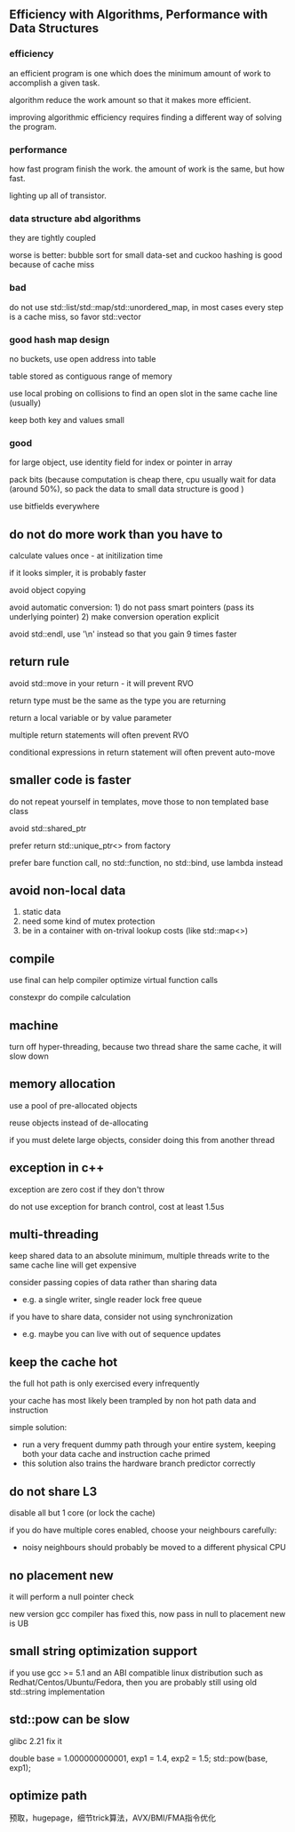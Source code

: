 ## Efficiency with Algorithms, Performance with Data Structures

### efficiency
an efficient program is one which does the minimum amount of work to accomplish a given task.

algorithm reduce the work amount so that it makes more efficient.

improving algorithmic efficiency requires finding a different way of solving the program.

### performance
how fast program finish the work. the amount of work is the same, but how fast.

lighting up all of transistor.

### data structure abd algorithms

they are tightly coupled

worse is better: bubble sort for small data-set and cuckoo hashing is good because of cache miss

### bad

do not use std::list/std::map/std::unordered_map, in most cases every step is a cache miss, so favor std::vector

### good hash map design

no buckets, use open address into table

table stored as contiguous range of memory

use local probing on collisions to find an open slot in the same cache line (usually)

keep both key and values small

### good
for large object, use identity field for index or pointer in array

pack bits (because computation is cheap there, cpu usually wait for data (around 50%), so pack the data to small data structure is good )

use bitfields everywhere

## do not do more work than you have to
calculate values once - at initilization time

if it looks simpler, it is probably faster

avoid object copying

avoid automatic conversion: 1) do not pass smart pointers (pass its underlying pointer) 2) make conversion operation explicit

avoid std::endl, use '\n' instead so that you gain 9 times faster

## return rule
avoid std::move in your return - it will prevent RVO

return type must be the same as the type you are returning

return a local variable or by value parameter

multiple return statements will often prevent RVO

conditional expressions in return statement will often prevent auto-move

## smaller code is faster
do not repeat yourself in templates, move those to non templated base class

avoid std::shared_ptr

prefer return std::unique_ptr<> from factory

prefer bare function call, no std::function, no std::bind, use lambda instead

## avoid non-local data
1. static data
2. need some kind of mutex protection
3. be in a container with on-trival lookup costs (like std::map<>)

## compile
use final can help compiler optimize virtual function calls

constexpr do compile calculation

## machine
turn off hyper-threading, because two thread share the same cache, it will slow down

## memory allocation
use a pool of pre-allocated objects

reuse objects instead of de-allocating

if you must delete large objects, consider doing this from another thread

## exception in c++
exception are zero cost if they don't throw

do not use exception for branch control, cost at least 1.5us

## multi-threading
keep shared data to an absolute minimum, multiple threads write to the same cache line will get expensive

consider passing copies of data rather than sharing data
* e.g. a single writer, single reader lock free queue

if you have to share data, consider not using synchronization
* e.g. maybe you can live with out of sequence updates

## keep the cache hot
the full hot path is only exercised every infrequently

your cache has most likely been trampled by non hot path data and instruction

simple solution:
* run a very frequent dummy path through your entire system, keeping both your data cache and instruction cache primed
* this solution also trains the hardware branch predictor correctly

## do not share L3
disable all but 1 core (or lock the cache)

if you do have multiple cores enabled, choose your neighbours carefully:
* noisy neighbours should probably be moved to a different physical CPU

## no placement new
it will perform a null pointer check

new version gcc compiler has fixed this, now pass in null to placement new is UB

## small string optimization support
if you use gcc >= 5.1 and an ABI compatible linux distribution such as Redhat/Centos/Ubuntu/Fedora, then you are probably still using old std::string implementation

## std::pow can be slow
glibc 2.21 fix it

double base = 1.000000000001, exp1 = 1.4, exp2 = 1.5;
std::pow(base, exp1);

## optimize path
预取，hugepage，细节trick算法，AVX/BMI/FMA指令优化